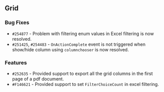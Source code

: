 ## Grid

### Bug Fixes

- `#254877` - Problem with filtering enum values in Excel filtering is now resolved.
- `#251425`, `#254483` - `OnActionComplete` event is not triggered when show/hide column using `columnchooser` is now resolved.

### Features

- `#252635` - Provided support to export all the grid columns in the first page of a pdf document.
- `#F146621` - Provided support to set `FilterChoiceCount` in excel filtering.